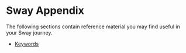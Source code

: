 # Sway Appendix

The following sections contain reference material you may find useful in your Sway journey.

- [Keywords](./keywords.md)
